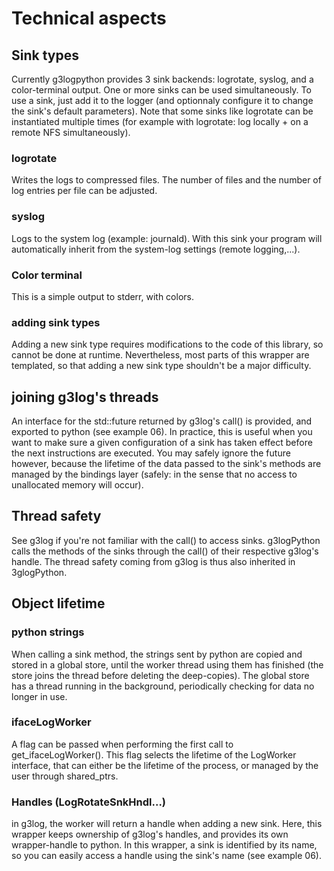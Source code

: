 # Technical aspects
## Sink types

Currently g3logpython provides 3 sink backends: logrotate, syslog, and a color-terminal output. One or more sinks can be used simultaneously. To use a sink, just add it to the logger (and optionnaly configure it to change the sink's default parameters).
Note that some sinks like logrotate can be instantiated multiple times (for example with logrotate: log locally + on a remote NFS simultaneously).

### logrotate
Writes the logs to compressed files. The number of files and the number of log entries per file can be adjusted.

### syslog
Logs to the system log (example: journald). With this sink your program will automatically inherit from the system-log settings (remote logging,...).

### Color terminal
This is a simple output to stderr, with colors.

### adding sink types
Adding a new sink type requires modifications to the code of this library, so cannot be done at runtime. Nevertheless, most parts of this wrapper are templated, so that adding a new sink type shouldn't be a major difficulty.

## joining g3log's threads

An interface for the std::future returned by g3log's call() is provided, and exported to python (see example 06). In practice, this is useful when you want to make sure a given configuration of a sink has taken effect before the next instructions are executed. You may safely ignore the future however, because the lifetime of the data passed to the sink's methods are managed by the bindings layer (safely: in the sense that no access to unallocated memory will occur).

## Thread safety
See g3log if you're not familiar with the call() to access sinks.
g3logPython calls the methods of the sinks through the call() of their respective g3log's handle. The thread safety coming from g3log is thus also inherited in 3glogPython.

## Object lifetime

### python strings

When calling a sink method, the strings sent by python are copied and stored in a global store, until the worker thread using them has finished (the store joins the thread before deleting the deep-copies).
The global store has a thread running in the background, periodically checking for data no longer in use.

### ifaceLogWorker
A flag can be passed when performing the first call to get_ifaceLogWorker(). This flag selects the lifetime of the LogWorker interface, that can either be the lifetime of the process, or managed by the user through shared_ptrs.

### Handles (LogRotateSnkHndl...)
in g3log, the worker will return a handle when adding a new sink. Here, this wrapper keeps ownership of g3log's handles, and provides its own wrapper-handle to python. In this wrapper, a sink is identified by its name, so you can easily access a handle using the sink's name (see example 06).


